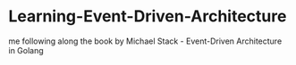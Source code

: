 # Learning-Event-Driven-Architecture
me following along the book by Michael Stack - Event-Driven Architecture in Golang

